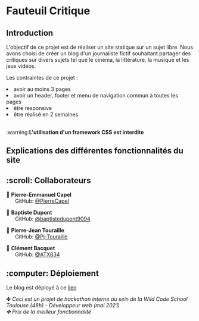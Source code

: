 <h1> Fauteuil Critique </h1> 
<h2> Introduction</h2>
<p>
  L'objectif de ce projet est de réaliser un site statique sur un sujet libre. Nous avons choisi de créer un blog d'un journaliste fictif souhaitant partager des critiques sur     divers sujets tel que le cinéma, la littérature, la musique et les jeux vidéos.
</p>

<p>
  Les contraintes de ce projet :
</p>
<li> 
  avoir au moins 3 pages
</li>
<li>
  avoir un header, footer et menu de navigation commun à toutes les pages
</li>
<li>
  être responsive
</li>
<li>
  être réalisé en 2 semaines
</li> <br>
<p>
  :warning:<b>L'utilisation d'un framework CSS est interdite</b>
</p>
<h2> Explications des différentes fonctionnalités du site</h2>
<h2> :scroll: Collaborateurs</h2>

<p>
 
  :man: <b>Pierre-Emmanuel Capel</b> <br>
  &nbsp;&nbsp;&nbsp;&nbsp;&nbsp; GitHub: <a href="https://github.com/PierreCapel">@PierreCapel</a> <br>
  
  :man: <b>Baptiste Dupont</b> <br>
  &nbsp;&nbsp;&nbsp;&nbsp;&nbsp; GitHub: <a href="https://github.com/baptistedupont9094">@baptistedupont9094</a> <br>

  :man: <b>Pierre-Jean Touraille</b> <br>
  &nbsp;&nbsp;&nbsp;&nbsp;&nbsp; GitHub: <a href="https://github.com/Pj-Touraille">@Pj-Touraille</a> <br>

  :man: <b>Clément Bacquet</b> <br>
  &nbsp;&nbsp;&nbsp;&nbsp;&nbsp; GitHub: <a href="https://github.com/ATX834">@ATX834</a> <br>
</p>

<h2> :computer: Déploiement </h2>

Le blog est déployé à ce [lien](https://fauteuil-critiques.herokuapp.com)

✤ <i>Ceci est un projet de hackathon interne au sein de la Wild Code School Toulouse (48h) - Développeur web (mai 2021)<i> <br>
✤ <i>Prix de la meilleur fonctionnalité<i>

